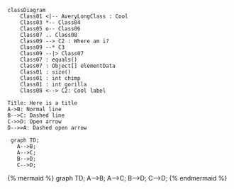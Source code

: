 ```classDiagram
classDiagram
    Class01 <|-- AveryLongClass : Cool
    Class03 *-- Class04
    Class05 o-- Class06
    Class07 .. Class08
    Class09 --> C2 : Where am i?
    Class09 --* C3
    Class09 --|> Class07
    Class07 : equals()
    Class07 : Object[] elementData
    Class01 : size()
    Class01 : int chimp
    Class01 : int gorilla
    Class08 <--> C2: Cool label
```


``` sequence
Title: Here is a title
A->B: Normal line
B-->C: Dashed line
C->>D: Open arrow
D-->>A: Dashed open arrow
```

```graph
 graph TD;
   A-->B;
   A-->C;
   B-->D;
   C-->D;
```


{% mermaid %}
graph TD;
  A-->B;
  A-->C;
  B-->D;
  C-->D;
{% endmermaid %}


